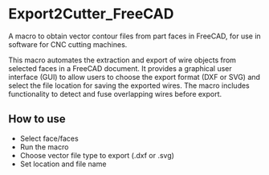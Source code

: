 # Export2Cutter_FreeCAD
A macro to obtain vector contour files from part faces in FreeCAD, for use in software for CNC cutting machines.

This macro automates the extraction and export of wire objects from selected faces in a FreeCAD document. It provides a graphical user interface (GUI) to allow users to choose the export format (DXF or SVG) and select the file location for saving the exported wires. The macro includes functionality to detect and fuse overlapping wires before export.

## How to use
- Select face/faces
- Run the macro
- Choose vector file type to export (.dxf or .svg)
- Set location and file name
